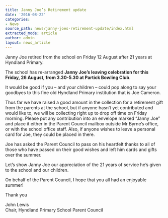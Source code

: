 ```yaml
---
title: Janny Joe’s Retirement update
date: '2016-08-22'
categories:
- News
source_path: news/janny-joes-retirement-update/index.html
extracted_mode: article
author: admin
layout: news_article
---
```

Janny Joe retired from the school on Friday 12 August after 21 years at Hyndland Primary.

The school has re-arranged **Janny Joe’s leaving celebration for this Friday, 26 August, from 3.30-5.30 at Partick Bowling Club**.

It would be good if you – and your children – could pop along to say your goodbyes to this fine old Hyndland Primary institution that is Joe Cameron.

Thus far we have raised a good amount in the collection for a retirement gift from the parents at the school, but if anyone hasn’t yet contributed and would like to, we will be collecting right up to drop off time on Friday morning. Please put any contribution into an envelope marked “Janny Joe” and place it either in the Parent Council mailbox outside Mr Byrne’s office, or with the school office staff. Also, if anyone wishes to leave a personal card for Joe, they could be placed in there.

Joe has asked the Parent Council to pass on his heartfelt thanks to all of those who have passed on their good wishes and left him cards and gifts over the summer.

Let’s show Janny Joe our appreciation of the 21 years of service he’s given to the school and our children.

On behalf of the Parent Council, I hope that you all had an enjoyable summer!

Thank you

John Lewis  
Chair, Hyndland Primary School Parent Council
